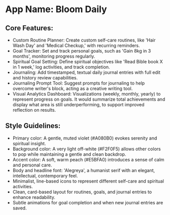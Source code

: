 # **App Name**: Bloom Daily

## Core Features:

- Custom Routine Planner: Create custom self-care routines, like 'Hair Wash Day' and 'Medical Checkup,' with recurring reminders.
- Goal Tracker: Set and track personal goals, such as 'Gain 8kg in 3 months', monitoring progress regularly.
- Spiritual Goal Setting: Define spiritual objectives like 'Read Bible book X in 1 week,' log activities, and track completion.
- Journaling: Add timestamped, textual daily journal entries with full edit and history review capabilities.
- Journaling Prompt Tool: Suggest prompts for journaling to help overcome writer's block, acting as a creative writing tool.
- Visual Analytics Dashboard: Visualizations (weekly, monthly, yearly) to represent progress on goals. It would summarize total achievements and display what area is still underperforming, to support improved reflection on results.

## Style Guidelines:

- Primary color: A gentle, muted violet (#A080B0) evokes serenity and spiritual insight.
- Background color: A very light off-white (#F2F0F5) allows other colors to pop while maintaining a gentle and clean backdrop.
- Accent color: A soft, warm peach (#E5BFA0) introduces a sense of calm and personal care.
- Body and headline font: 'Alegreya', a humanist serif with an elegant, intellectual, contemporary feel.
- Minimalist, line-based icons to represent different self-care and spiritual activities.
- Clean, card-based layout for routines, goals, and journal entries to enhance readability.
- Subtle animations for goal completion and when new journal entries are saved.